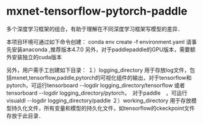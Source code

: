 # mxnet-tensorflow-pytorch-paddle
多个深度学习框架的组合，有助于理解在不同深度学习框架写模型的差异．

本项目环境可通过如下命令创建：
conda env create -f environment.yaml
请事先安装anaconda ,推荐版本4.7.0
另外，对于paddlepaddle的GPU版本，需要额外安装独立的cuda版本

另外，用户需手工创建如下目录：
１）logging_directory   用于存放log文件，包括mxnet,tensorflow,paddle,pytorch的可视化组件的输出，对于tensorflow和pytorch，可运行tensorboard --logdir  logging_directory/tensorflow   或者　tensorboard --logdir  logging_directory/pytorch，　对于paddle　，可运行visualdl --logdir  logging_directory/paddle
２）working_directory 用于存放模型持久化文件，所有变量和模型的持久化文件，如tensorflow的ckeckpoint文件存放于此目录．

